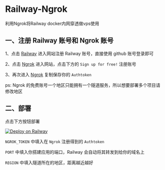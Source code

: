 # Railway-Ngrok

利用Ngrok将Railway docker内网穿透做vps使用

## 一、注册 Railway 账号和 Ngrok 账号

1、点击 [Railway](https://railway.app/login) 进入网站注册 Railway 账号，直接使用  github 账号登录即可

2、点击 [Ngrok](https://dashboard.ngrok.com/auth) 进入网站，点击下方的 `Sign up for free!` 注册账号

3、再次进入 [Ngrok](https://dashboard.ngrok.com/auth) 复制保存你的 `Authtoken`

ps: Ngrok 的免费账号一个地区只能拥有一个隧道服务，所以想要部署多个项目请修改地区

## 二、部署

点击下方按钮部署

[![Deploy on Railway](https://railway.app/button.svg)](https://railway.app/new/template?template=https://github.com/lilPiper/myRN&envs=NGROK_TOKEN,PORT,REGION&NGROK_TOKENDesc=在Ngrok注册得到的Authtoken&PORTDesc=你需要的开放的端口，默认80&PORTDefault=80&REGIONDesc=Ngrok的地区，默认jp，可选us/eu/ap/au/sa/jp/in&REGIONDefault=jp&referralCode=MO2AI1)

`NGROK_TOKEN` 中填入在 `Ngrok` 注册得到的 `Authtoken`

`PORT` 中填入你搭建应用的端口，Railway 会自动将其转发到给你的域名上

`REGION` 中填入隧道所在的地区，距离越近越好

